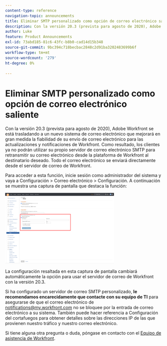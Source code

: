 ```yaml
---
content-type: reference
navigation-topic: announcements
title: Eliminar SMTP personalizado como opción de correo electrónico saliente
description: Con la versión 20.3 (prevista para agosto de 2020), Adobe Workfront se está trasladando a un nuevo sistema de correo electrónico que mejorará en gran medida la fiabilidad de su envío de correo electrónico para las actualizaciones y notificaciones de Workfront. Como resultado, los clientes ya no podrán utilizar su propio servidor de correo electrónico SMTP para retransmitir su correo electrónico desde la plataforma de Workfront al destinatario deseado. Todo el correo electrónico se enviará directamente desde el servidor de correo de Workfront.
author: Luke
feature: Product Announcements
exl-id: 73abd185-81c6-43fc-b8b0-cad14d15b348
source-git-commit: 9bc394c718becbac2848c2d91ba3202483699b6f
workflow-type: tm+mt
source-wordcount: '279'
ht-degree: 0%

---
```


# Eliminar SMTP personalizado como opción de correo electrónico saliente

Con la versión 20.3 (prevista para agosto de 2020), Adobe Workfront se está trasladando a un nuevo sistema de correo electrónico que mejorará en gran medida la fiabilidad de su envío de correo electrónico para las actualizaciones y notificaciones de Workfront. Como resultado, los clientes ya no podrán utilizar su propio servidor de correo electrónico SMTP para retransmitir su correo electrónico desde la plataforma de Workfront al destinatario deseado. Todo el correo electrónico se enviará directamente desde el servidor de correo de Workfront.

Para acceder a esta función, inicie sesión como administrador del sistema y vaya a Configuración > Correo electrónico > Configuración. A continuación se muestra una captura de pantalla que destaca la función:

![](assets/email-server-settings-350x226.png)

La configuración resaltada en esta captura de pantalla cambiará automáticamente la opción para usar el servidor de correo de Workfront con la versión 20.3.

Si ha configurado un servidor de correo SMTP personalizado, **le recomendamos encarecidamente que contacte con su equipo de TI** para asegurarse de que el correo electrónico de notifications@my.workfront.com no se bloquee por la entrada de correo electrónico a su sistema. También puede hacer referencia a Configuración del cortafuegos para obtener detalles sobre las direcciones IP de las que provienen nuestro tráfico y nuestro correo electrónico.

Si tiene alguna otra pregunta o duda, póngase en contacto con el [Equipo de asistencia de Workfront](https://one.workfront.com/s/support?language=en_US).
